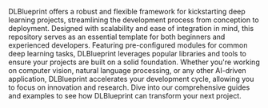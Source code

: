 DLBlueprint offers a robust and flexible framework for kickstarting deep learning projects, streamlining the development process from conception to deployment. Designed with scalability and ease of integration in mind, this repository serves as an essential template for both beginners and experienced developers. Featuring pre-configured modules for common deep learning tasks, DLBlueprint leverages popular libraries and tools to ensure your projects are built on a solid foundation. Whether you're working on computer vision, natural language processing, or any other AI-driven application, DLBlueprint accelerates your development cycle, allowing you to focus on innovation and research. Dive into our comprehensive guides and examples to see how DLBlueprint can transform your next project.
